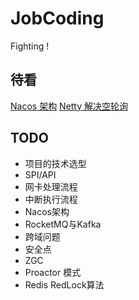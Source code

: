 # JobCoding

Fighting !

## 待看
[Nacos 架构](https://www.cnblogs.com/jackson0714/p/nacos_register.html)
[Netty 解决空轮询](https://www.cnblogs.com/crazymakercircle/p/15370299.html)

## TODO
* 项目的技术选型
* SPI/API
* 网卡处理流程
* 中断执行流程
* Nacos架构
* RocketMQ与Kafka
* 跨域问题
* 安全点
* ZGC
* Proactor 模式
* Redis RedLock算法